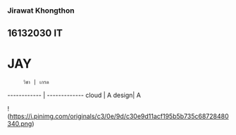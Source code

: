 ### Jirawat  Khongthon
## 16132030 IT
# JAY


         วิชา | เกรด
------------ | -------------
cloud | A
  design| A

 ! (https://i.pinimg.com/originals/c3/0e/9d/c30e9d11acf195b5b735c68728480340.png)